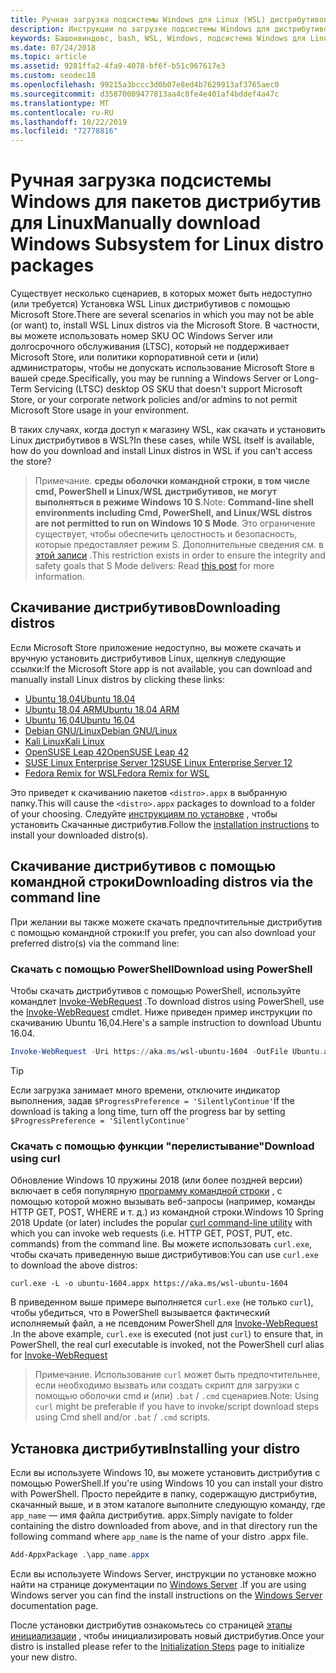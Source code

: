 ```yaml
---
title: Ручная загрузка подсистемы Windows для Linux (WSL) дистрибутивов
description: Инструкции по загрузке подсистемы Windows для дистрибутивов Linux вручную.
keywords: Башонвиндовс, bash, WSL, Windows, подсистема Windows для Linux, WSL, подсистема Windows, дистрибутив, Ubuntu, openSUSE, SLES, Debian, Kali
ms.date: 07/24/2018
ms.topic: article
ms.assetid: 9281ffa2-4fa9-4078-bf6f-b51c967617e3
ms.custom: seodec18
ms.openlocfilehash: 99215a3bccc3d0b07e8ed4b7629913af3765aec0
ms.sourcegitcommit: d35870009477813aa4c8fe4e401af4bddef4a47c
ms.translationtype: MT
ms.contentlocale: ru-RU
ms.lasthandoff: 10/22/2019
ms.locfileid: "72778816"
---
```

# <a name="manually-download-windows-subsystem-for-linux-distro-packages"></a><span data-ttu-id="cfa68-104">Ручная загрузка подсистемы Windows для пакетов дистрибутив для Linux</span><span class="sxs-lookup"><span data-stu-id="cfa68-104">Manually download Windows Subsystem for Linux distro packages</span></span>

<span data-ttu-id="cfa68-105">Существует несколько сценариев, в которых может быть недоступно (или требуется) Установка WSL Linux дистрибутивов с помощью Microsoft Store.</span><span class="sxs-lookup"><span data-stu-id="cfa68-105">There are several scenarios in which you may not be able (or want) to, install WSL Linux distros via the Microsoft Store.</span></span> <span data-ttu-id="cfa68-106">В частности, вы можете использовать номер SKU ОС Windows Server или долгосрочного обслуживания (LTSC), который не поддерживает Microsoft Store, или политики корпоративной сети и (или) администраторы, чтобы не допускать использование Microsoft Store в вашей среде.</span><span class="sxs-lookup"><span data-stu-id="cfa68-106">Specifically, you may be running a Windows Server or Long-Term Servicing (LTSC) desktop OS SKU that doesn't support Microsoft Store, or your corporate network policies and/or admins to not permit Microsoft Store usage in your environment.</span></span>

<span data-ttu-id="cfa68-107">В таких случаях, когда доступ к магазину WSL, как скачать и установить Linux дистрибутивов в WSL?</span><span class="sxs-lookup"><span data-stu-id="cfa68-107">In these cases, while WSL itself is available, how do you download and install Linux distros in WSL if you can't access the store?</span></span>

> <span data-ttu-id="cfa68-108">Примечание. **среды оболочки командной строки, в том числе cmd, PowerShell и Linux/WSL дистрибутивов, не могут выполняться в режиме Windows 10 S**.</span><span class="sxs-lookup"><span data-stu-id="cfa68-108">Note: **Command-line shell environments including Cmd, PowerShell, and Linux/WSL distros are not permitted to run on Windows 10 S Mode**.</span></span> <span data-ttu-id="cfa68-109">Это ограничение существует, чтобы обеспечить целостность и безопасность, которые предоставляет режим S. Дополнительные сведения см. в [этой записи](https://blogs.msdn.microsoft.com/commandline/2017/05/18/will-linux-distros-run-on-windows-10-s/) .</span><span class="sxs-lookup"><span data-stu-id="cfa68-109">This restriction exists in order to ensure the integrity and safety goals that S Mode delivers: Read [this post](https://blogs.msdn.microsoft.com/commandline/2017/05/18/will-linux-distros-run-on-windows-10-s/) for more information.</span></span>

## <a name="downloading-distros"></a><span data-ttu-id="cfa68-110">Скачивание дистрибутивов</span><span class="sxs-lookup"><span data-stu-id="cfa68-110">Downloading distros</span></span>

<span data-ttu-id="cfa68-111">Если Microsoft Store приложение недоступно, вы можете скачать и вручную установить дистрибутивов Linux, щелкнув следующие ссылки:</span><span class="sxs-lookup"><span data-stu-id="cfa68-111">If the Microsoft Store app is not available, you can download and manually install Linux distros by clicking these links:</span></span>
* [<span data-ttu-id="cfa68-112">Ubuntu 18,04</span><span class="sxs-lookup"><span data-stu-id="cfa68-112">Ubuntu 18.04</span></span>](https://aka.ms/wsl-ubuntu-1804)
* [<span data-ttu-id="cfa68-113">Ubuntu 18,04 ARM</span><span class="sxs-lookup"><span data-stu-id="cfa68-113">Ubuntu 18.04 ARM</span></span>](https://aka.ms/wsl-ubuntu-1804-arm)
* [<span data-ttu-id="cfa68-114">Ubuntu 16,04</span><span class="sxs-lookup"><span data-stu-id="cfa68-114">Ubuntu 16.04</span></span>](https://aka.ms/wsl-ubuntu-1604)
* [<span data-ttu-id="cfa68-115">Debian GNU/Linux</span><span class="sxs-lookup"><span data-stu-id="cfa68-115">Debian GNU/Linux</span></span>](https://aka.ms/wsl-debian-gnulinux)
* [<span data-ttu-id="cfa68-116">Kali Linux</span><span class="sxs-lookup"><span data-stu-id="cfa68-116">Kali Linux</span></span>](https://aka.ms/wsl-kali-linux-new)
* [<span data-ttu-id="cfa68-117">OpenSUSE Leap 42</span><span class="sxs-lookup"><span data-stu-id="cfa68-117">OpenSUSE Leap 42</span></span>](https://aka.ms/wsl-opensuse-42)
* [<span data-ttu-id="cfa68-118">SUSE Linux Enterprise Server 12</span><span class="sxs-lookup"><span data-stu-id="cfa68-118">SUSE Linux Enterprise Server 12</span></span>](https://aka.ms/wsl-sles-12)
* [<span data-ttu-id="cfa68-119">Fedora Remix for WSL</span><span class="sxs-lookup"><span data-stu-id="cfa68-119">Fedora Remix for WSL</span></span>](https://github.com/WhitewaterFoundry/WSLFedoraRemix/releases/)

<span data-ttu-id="cfa68-120">Это приведет к скачиванию пакетов `<distro>.appx` в выбранную папку.</span><span class="sxs-lookup"><span data-stu-id="cfa68-120">This will cause the `<distro>.appx` packages to download to a folder of your choosing.</span></span> <span data-ttu-id="cfa68-121">Следуйте [инструкциям по установке](#installing-your-distro) , чтобы установить Скачанные дистрибутив.</span><span class="sxs-lookup"><span data-stu-id="cfa68-121">Follow the [installation instructions](#installing-your-distro) to install your downloaded distro(s).</span></span>

## <a name="downloading-distros-via-the-command-line"></a><span data-ttu-id="cfa68-122">Скачивание дистрибутивов с помощью командной строки</span><span class="sxs-lookup"><span data-stu-id="cfa68-122">Downloading distros via the command line</span></span>
<span data-ttu-id="cfa68-123">При желании вы также можете скачать предпочтительные дистрибутив с помощью командной строки:</span><span class="sxs-lookup"><span data-stu-id="cfa68-123">If you prefer, you can also download your preferred distro(s) via the command line:</span></span>

 ### <a name="download-using-powershell"></a><span data-ttu-id="cfa68-124">Скачать с помощью PowerShell</span><span class="sxs-lookup"><span data-stu-id="cfa68-124">Download using PowerShell</span></span>
 <span data-ttu-id="cfa68-125">Чтобы скачать дистрибутивов с помощью PowerShell, используйте командлет [Invoke-WebRequest](https://msdn.microsoft.com/powershell/reference/5.1/microsoft.powershell.utility/invoke-webrequest) .</span><span class="sxs-lookup"><span data-stu-id="cfa68-125">To download distros using PowerShell, use the [Invoke-WebRequest](https://msdn.microsoft.com/powershell/reference/5.1/microsoft.powershell.utility/invoke-webrequest) cmdlet.</span></span> <span data-ttu-id="cfa68-126">Ниже приведен пример инструкции по скачиванию Ubuntu 16,04.</span><span class="sxs-lookup"><span data-stu-id="cfa68-126">Here's a sample instruction to download Ubuntu 16.04.</span></span>

```powershell
Invoke-WebRequest -Uri https://aka.ms/wsl-ubuntu-1604 -OutFile Ubuntu.appx -UseBasicParsing
```

> [!TIP]
> <span data-ttu-id="cfa68-127">Если загрузка занимает много времени, отключите индикатор выполнения, задав `$ProgressPreference = 'SilentlyContinue'`</span><span class="sxs-lookup"><span data-stu-id="cfa68-127">If the download is taking a long time, turn off the progress bar by setting `$ProgressPreference = 'SilentlyContinue'`</span></span>

### <a name="download-using-curl"></a><span data-ttu-id="cfa68-128">Скачать с помощью функции "перелистывание"</span><span class="sxs-lookup"><span data-stu-id="cfa68-128">Download using curl</span></span>
<span data-ttu-id="cfa68-129">Обновление Windows 10 пружины 2018 (или более поздней версии) включает в себя популярную [программу командной строки](https://curl.haxx.se/) , с помощью которой можно вызывать веб-запросы (например, команды HTTP GET, POST, WHERE и т. д.) из командной строки.</span><span class="sxs-lookup"><span data-stu-id="cfa68-129">Windows 10 Spring 2018 Update (or later) includes the popular [curl command-line utility](https://curl.haxx.se/) with which you can invoke web requests (i.e. HTTP GET, POST, PUT, etc. commands) from the command line.</span></span> <span data-ttu-id="cfa68-130">Вы можете использовать `curl.exe`, чтобы скачать приведенную выше дистрибутивов:</span><span class="sxs-lookup"><span data-stu-id="cfa68-130">You can use `curl.exe` to download the above distros:</span></span>

```console
curl.exe -L -o ubuntu-1604.appx https://aka.ms/wsl-ubuntu-1604
```

<span data-ttu-id="cfa68-131">В приведенном выше примере выполняется `curl.exe` (не только `curl`), чтобы убедиться, что в PowerShell вызывается фактический исполняемый файл, а не псевдоним PowerShell для [Invoke-WebRequest](https://docs.microsoft.com/en-us/powershell/module/microsoft.powershell.utility/invoke-webrequest?view=powershell-6) .</span><span class="sxs-lookup"><span data-stu-id="cfa68-131">In the above example, `curl.exe` is executed (not just `curl`) to ensure that, in PowerShell, the real curl executable is invoked, not the PowerShell curl alias for [Invoke-WebRequest](https://docs.microsoft.com/en-us/powershell/module/microsoft.powershell.utility/invoke-webrequest?view=powershell-6)</span></span>

> <span data-ttu-id="cfa68-132">Примечание. Использование `curl` может быть предпочтительнее, если необходимо вызвать или создать скрипт для загрузки с помощью оболочки cmd и (или) `.bat`  /  `.cmd` сценариев.</span><span class="sxs-lookup"><span data-stu-id="cfa68-132">Note: Using `curl` might be preferable if you have to invoke/script download steps using Cmd shell and/or `.bat` / `.cmd` scripts.</span></span>

## <a name="installing-your-distro"></a><span data-ttu-id="cfa68-133">Установка дистрибутив</span><span class="sxs-lookup"><span data-stu-id="cfa68-133">Installing your distro</span></span>
<span data-ttu-id="cfa68-134">Если вы используете Windows 10, вы можете установить дистрибутив с помощью PowerShell.</span><span class="sxs-lookup"><span data-stu-id="cfa68-134">If you're using Windows 10 you can install your distro with PowerShell.</span></span> <span data-ttu-id="cfa68-135">Просто перейдите в папку, содержащую дистрибутив, скачанный выше, и в этом каталоге выполните следующую команду, где `app_name` — имя файла дистрибутив. appx.</span><span class="sxs-lookup"><span data-stu-id="cfa68-135">Simply navigate to folder containing the distro downloaded from above, and in that directory run the following command where `app_name` is the name of your distro .appx file.</span></span>  
```Powershell
Add-AppxPackage .\app_name.appx
```

<span data-ttu-id="cfa68-136">Если вы используете Windows Server, инструкции по установке можно найти на странице документации по [Windows Server](install-on-server.md) .</span><span class="sxs-lookup"><span data-stu-id="cfa68-136">If you are using Windows server you can find the install instructions on the [Windows Server](install-on-server.md) documentation page.</span></span>

<span data-ttu-id="cfa68-137">После установки дистрибутив ознакомьтесь со страницей [этапы инициализации](initialize-distro.md) , чтобы инициализировать новый дистрибутив.</span><span class="sxs-lookup"><span data-stu-id="cfa68-137">Once your distro is installed please refer to the [Initialization Steps](initialize-distro.md) page to initialize your new distro.</span></span>
